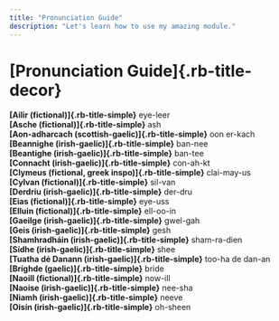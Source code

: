 ```yaml
---
title: "Pronunciation Guide"
description: "Let's learn how to use my amazing module."
---
```


# [Pronunciation Guide]{.rb-title-decor}

**[Ailir (fictional)]{.rb-title-simple}** eye-leer  
**[Asche (fictional)]{.rb-title-simple}** ash  
**[Aon-adharcach (scottish-gaelic)]{.rb-title-simple}** oon er-kach   
**[Beannighe (irish-gaelic)]{.rb-title-simple}** ban-nee  
**[Beantighe (irish-gaelic)]{.rb-title-simple}** ban-tee  
**[Connacht (irish-gaelic)]{.rb-title-simple}** con-ah-kt  
**[Clymeus (fictional, greek inspo)]{.rb-title-simple}** clai-may-us  
**[Cylvan (fictional)]{.rb-title-simple}** sil-van  
**[Derdriu (irish-gaelic)]{.rb-title-simple}** der-dru  
**[Eias (fictional)]{.rb-title-simple}** eye-uss  
**[Elluin (fictional)]{.rb-title-simple}** ell-oo-in  
**[Gaeilge (irish-gaelic)]{.rb-title-simple}** gwel-gah  
**[Geis (irish-gaelic)]{.rb-title-simple}** gesh  
**[Shamhradháin (irish-gaelic)]{.rb-title-simple}** sham-ra-dien  
**[Sídhe (irish-gaelic)]{.rb-title-simple}** shee  
**[Tuatha dé Danann (irish-gaelic)]{.rb-title-simple}** too-ha de dan-an  
**[Bríghde (gaelic)]{.rb-title-simple}** bride  
**[Naoill (fictional)]{.rb-title-simple}** now-ill  
**[Naoise (irish-gaelic)]{.rb-title-simple}** nee-sha  
**[Niamh (irish-gaelic)]{.rb-title-simple}** neeve  
**[Oisín (irish-gaelic)]{.rb-title-simple}** oh-sheen 

